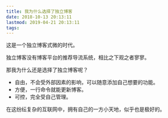 ```yaml
---
title: 我为什么选择了独立博客
date: 2018-10-13 20:13:11
lastmod: 2019-04-21 20:13:11
tags:
---
```


这是一个独立博客式微的时代。

独立博客没有博客平台的推荐导流系统，相比之下观之者寥寥。

那我为什么还是选择了独立博客呢？

* 自由，不会受外部因素的影响，可以随意添加自己想要的功能。
* 方便，一行命令就能更新博客。
* 可控，完全受自己管理。

在这纷纭复杂的互联网中，拥有自己的一方小天地，似乎也是极好的。
